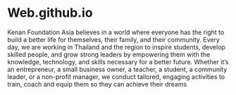 # Web.github.io

Kenan Foundation Asia believes in a world where everyone has the right to build a better life for themselves, their family, and their community. Every day, we are working in Thailand and the region to inspire students, develop skilled people, and grow strong leaders by empowering them with the knowledge, technology, and skills necessary for a better future. Whether it’s an entrepreneur, a small business owner, a teacher, a student, a community leader, or a non-profit manager, we conduct tailored, engaging activities to train, coach and equip them so they can achieve their dreams



